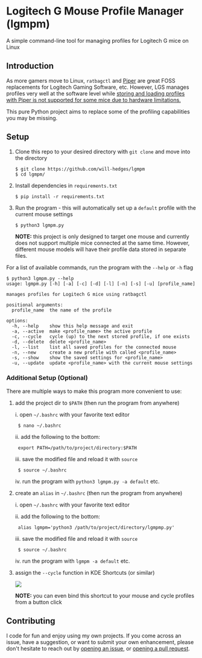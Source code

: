 # Logitech G Mouse Profile Manager (lgmpm)
A simple command-line tool for managing profiles for Logitech G mice on Linux

## Introduction
As more gamers move to Linux, `ratbagctl` and [Piper](https://github.com/libratbag/piper) are great FOSS replacements for Logitech Gaming Software, etc. 
However, LGS manages profiles very well at the software level while [storing and loading profiles with Piper is not supported for some mice due to hardware limitations.](https://github.com/libratbag/piper/issues/631)

This pure Python project aims to replace some of the profiling capabilities you may be missing.

## Setup

1. Clone this repo to your desired directory with `git clone` and move into the directory
   
    ```
    $ git clone https://github.com/will-hedges/lgmpm
    $ cd lgmpm/
    ```

2. Install dependencies in `requirements.txt`
    
    ```
    $ pip install -r requirements.txt
    ```

3. Run the program - this will automatically set up a `default` profile with the current mouse settings

    ```
    $ python3 lgmpm.py
    ```
    **NOTE:** this project is only designed to target one mouse and currently does not support multiple mice connected at the same time. However, different mouse models will have their profile data stored in separate files.
    
For a list of available commands, run the program with the `--help` or `-h` flag

    
    $ python3 lgmpm.py --help
    usage: lgmpm.py [-h] [-a] [-c] [-d] [-l] [-n] [-s] [-u] [profile_name]

    manages profiles for Logitech G mice using ratbagctl

    positional arguments:
      profile_name  the name of the profile
    
    options:
      -h, --help    show this help message and exit
      -a, --active  make <profile_name> the active profile
      -c, --cycle   cycle (up) to the next stored profile, if one exists
      -d, --delete  delete <profile_name>
      -l, --list    list all saved profiles for the connected mouse
      -n, --new     create a new profile with called <profile_name>
      -s, --show    show the saved settings for <profile_name>
      -u, --update  update <profile_name> with the current mouse settings

    

### Additional Setup (Optional)
There are multiple ways to make this program more convenient to use:

1. add the project dir to `$PATH` (then run the program from anywhere)
    
    i. open `~/.bashrc` with your favorite text editor

        $ nano ~/.bashrc
    
    ii. add the following to the bottom:
    
        export PATH=/path/to/project/directory:$PATH
    
    iii. save the modified file and reload it with `source`
        
        $ source ~/.bashrc
    
    iv. run the program with `python3 lgmpm.py -a default` etc.
    
2. create an `alias` in `~/.bashrc` (then run the program from anywhere)

    i. open `~/.bashrc` with your favorite text editor
    
    ii. add the following to the bottom:
        
        alias lgmpm='python3 /path/to/project/directory/lgmpmp.py'
    
    iii. save the modified file and reload it with `source`
        
        $ source ~/.bashrc
    
    iv. run the program with `lgmpm -a default` etc.
    
3. assign the `--cycle` function in KDE Shortcuts (or similar)
    
    ![](https://i.imgur.com/TuIGxMc.png)

    **NOTE:** you can even bind this shortcut to your mouse and cycle profiles from a button click
    

## Contributing

I code for fun and enjoy using my own projects. If you come across an issue, have a suggestion, or want to submit your own enhancement, please don't hesitate to reach out by [opening an issue](https://github.com/will-hedges/lgmpm/issues/), or [opening a pull request](https://github.com/will-hedges/lgmpm/pulls).
